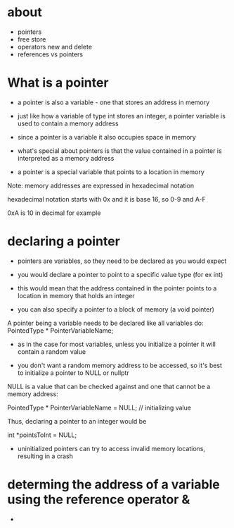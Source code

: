 # about

- pointers
- free store
- operators new and delete
- references vs pointers


# What is a pointer

- a pointer is also a variable - one that stores an address in memory

- just like how a variable of type int stores an integer, a pointer variable is
used to contain a memory address

- since a pointer is a variable it also occupies space in memory

- what's special about pointers is that the value contained in a pointer 
is interpreted as a memory address

- a pointer is a special variable that points to a location in memory

Note:
memory addresses are expressed in hexadecimal notation 

hexadecimal notation starts with 0x and it is base 16, so 0-9 and A-F

0xA is 10 in decimal for example


# declaring a pointer

- pointers are variables, so they need to be declared as you would expect

- you would declare a pointer to point to a specific value type (for ex int)

- this would mean that the address contained in the pointer points to a location
in memory that holds an integer

- you can also specify a pointer to a block of memory (a void pointer)

A pointer being a variable needs to be declared like all variables do:
PointedType * PointerVariableName;

- as in the case for most variables, unless you initialize a pointer it will
contain a random value

- you don't want a random memory address to be accessed, so it's best to initialize
a pointer to NULL or nullptr

NULL is a value that can be checked against and one that cannot be a
memory address:

PointedType * PointerVariableName = NULL; // initializing value

Thus, declaring a pointer to an integer would be

int *pointsToInt = NULL;

- uninitialized pointers can try to access invalid memory locations, resulting in 
a crash


# determing the address of a variable using the reference operator &

-  
